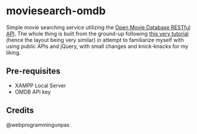 # moviesearch-omdb
 
Simple movie searching service utilizing the [Open Movie Database RESTful API](https://omdbapi.com/). The whole thing is built from the ground-up following [this very tutorial](https://www.youtube.com/watch?v=TvOFqREy7A8) (hence the layout being very similar) in attempt to familiarize myself with using public APIs and jQuery, with small changes and knick-knacks for my liking.

## Pre-requisites
- XAMPP Local Server
- OMDB API key

## Credits
@webprogrammingunpas
